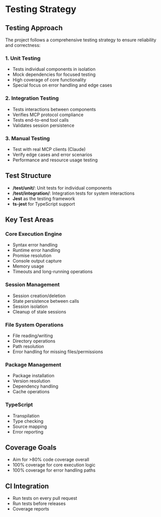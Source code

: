 # Testing Strategy

## Testing Approach
The project follows a comprehensive testing strategy to ensure reliability and correctness:

### 1. Unit Testing
- Tests individual components in isolation
- Mock dependencies for focused testing
- High coverage of core functionality
- Special focus on error handling and edge cases

### 2. Integration Testing
- Tests interactions between components
- Verifies MCP protocol compliance
- Tests end-to-end tool calls
- Validates session persistence

### 3. Manual Testing
- Test with real MCP clients (Claude)
- Verify edge cases and error scenarios
- Performance and resource usage testing

## Test Structure
- **/test/unit/**: Unit tests for individual components
- **/test/integration/**: Integration tests for system interactions
- **Jest** as the testing framework
- **ts-jest** for TypeScript support

## Key Test Areas

### Core Execution Engine
- Syntax error handling
- Runtime error handling
- Promise resolution
- Console output capture
- Memory usage
- Timeouts and long-running operations

### Session Management
- Session creation/deletion
- State persistence between calls
- Session isolation
- Cleanup of stale sessions

### File System Operations
- File reading/writing
- Directory operations
- Path resolution
- Error handling for missing files/permissions

### Package Management
- Package installation
- Version resolution
- Dependency handling
- Cache operations

### TypeScript
- Transpilation
- Type checking
- Source mapping
- Error reporting

## Coverage Goals
- Aim for >80% code coverage overall
- 100% coverage for core execution logic
- 100% coverage for error handling paths

## CI Integration
- Run tests on every pull request
- Run tests before releases
- Coverage reports
